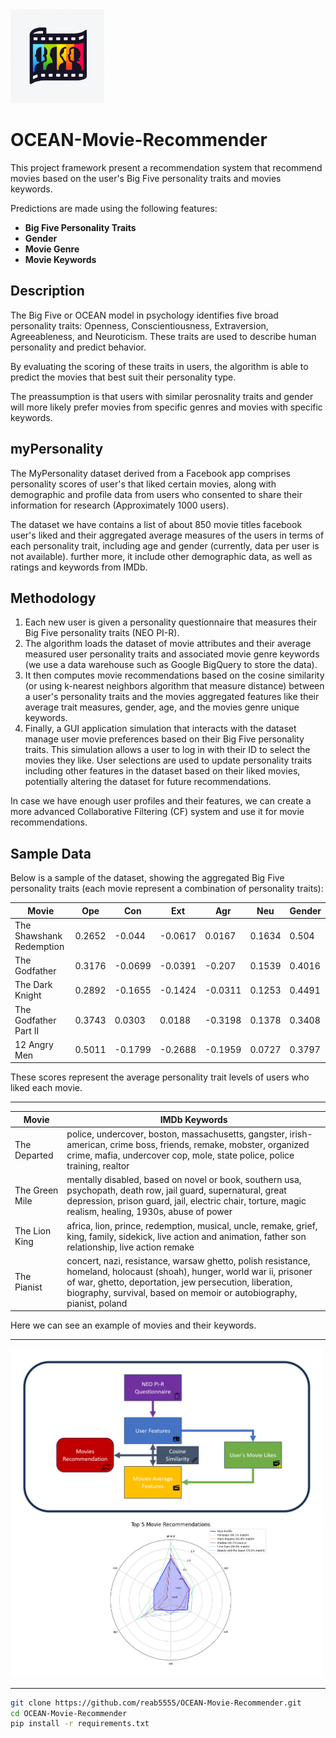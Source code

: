 <img src="Diagrams/icon.webp" width="150" alt="alt text">

# OCEAN-Movie-Recommender
This project framework present a recommendation system that recommend movies based on the user's Big Five personality traits and movies keywords.  

Predictions are made using the following features:

- **Big Five Personality Traits**
- **Gender**
- **Movie Genre**
- **Movie Keywords**
   
## Description
The Big Five or OCEAN model in psychology identifies five broad personality traits: Openness, Conscientiousness, Extraversion, Agreeableness, and Neuroticism. These traits are used to describe human personality and predict behavior.
   
By evaluating the scoring of these traits in users, the algorithm is able to predict the movies that best suit their personality type.   

The preassumption is that users with similar perosnality traits and gender will more likely prefer movies from specific genres and movies with specific keywords.    

## myPersonality
  
The MyPersonality dataset derived from a Facebook app comprises personality scores of user's that liked certain movies, along with demographic and profile data from users who consented to share their information for research (Approximately 1000 users). 

The dataset we have contains a list of about 850 movie titles facebook user's liked and their aggregated average measures of the users in terms of each personality trait, including age and gender (currently, data per user is not available). further more, it include other demographic data, as well as ratings and keywords from IMDb.

## Methodology   

1. Each new user is given a personality questionnaire that measures their Big Five personality traits (NEO PI-R).     
2. The algorithm loads the dataset of movie attributes and their average measured user personality traits and associated movie genre keywords (we use a data warehouse such as Google BigQuery to store the data).
3. It then computes movie recommendations based on the cosine similarity (or using k-nearest neighbors algorithm that measure distance) between a user's personality traits and the movies aggregated features like their average trait measures, gender, age, and the movies genre unique keywords.
4. Finally, a GUI application simulation that interacts with the dataset manage user movie preferences based on their Big Five personality traits. This simulation allows a user to log in with their ID to select the movies they like. User selections are used to update personality traits including other features in the dataset based on their liked movies, potentially altering the dataset for future recommendations.
   
In case we have enough user profiles and their features, we can create a more advanced Collaborative Filtering (CF) system and use it for movie recommendations.

## Sample Data

Below is a sample of the dataset, showing the aggregated Big Five personality traits (each movie represent a combination of personality traits):

| Movie                    | Ope     | Con     | Ext     | Agr     | Neu     | Gender |
|--------------------------|---------|---------|---------|---------|---------|--------|
| The Shawshank Redemption | 0.2652  | -0.044  | -0.0617 | 0.0167  | 0.1634  | 0.504  |
| The Godfather            | 0.3176  | -0.0699 | -0.0391 | -0.207  | 0.1539  | 0.4016 |
| The Dark Knight          | 0.2892  | -0.1655 | -0.1424 | -0.0311 | 0.1253  | 0.4491 |
| The Godfather Part II    | 0.3743  | 0.0303  | 0.0188  | -0.3198 | 0.1378  | 0.3408 |
| 12 Angry Men             | 0.5011  | -0.1799 | -0.2688 | -0.1959 | 0.0727  | 0.3797 |

These scores represent the average personality trait levels of users who liked each movie.

----------------------------------------------------------------------------------------------------------------

| Movie          | IMDb Keywords                                                                                                                                                                           |
|----------------|------------------------------------------------------------------------------------------------------------------------------------------------------------------------------------|
| The Departed   | police, undercover, boston, massachusetts, gangster, irish-american, crime boss, friends, remake, mobster, organized crime, mafia, undercover cop, mole, state police, police training, realtor |
| The Green Mile | mentally disabled, based on novel or book, southern usa, psychopath, death row, jail guard, supernatural, great depression, prison guard, jail, electric chair, torture, magic realism, healing, 1930s, abuse of power |
| The Lion King  | africa, lion, prince, redemption, musical, uncle, remake, grief, king, family, sidekick, live action and animation, father son relationship, live action remake                   |
| The Pianist    | concert, nazi, resistance, warsaw ghetto, polish resistance, homeland, holocaust (shoah), hunger, world war ii, prisoner of war, ghetto, deportation, jew persecution, liberation, biography, survival, based on memoir or autobiography, pianist, poland |   

Here we can see an example of movies and their keywords.   

----------------------------------------------------------------------------------------------------------------

<img src="Diagrams/diagram2.png" width="500" alt="alt text">
<img src="Diagrams/radar_graph.png" width="500" alt="alt text">

----------------------------------------------------------------------------------------------------------------

```bash
git clone https://github.com/reab5555/OCEAN-Movie-Recommender.git
cd OCEAN-Movie-Recommender
pip install -r requirements.txt




